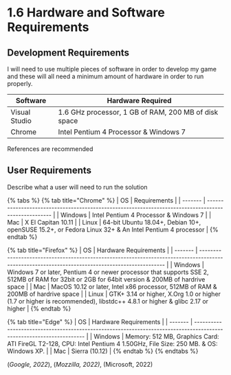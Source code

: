 # 1.6 Hardware and Software Requirements

## Development Requirements

I will need to use multiple pieces of software in order to develop my game and these will all need a minimum amount of hardware in order to run properly.

| Software      | Hardware Required                                    |
| ------------- | ---------------------------------------------------- |
| Visual Studio | 1.6 GHz processor, 1 GB of RAM, 200 MB of disk space |
| Chrome        | Intel Pentium 4 Processor & Windows 7                |

References are recommended

## User Requirements

Describe what a user will need to run the solution

{% tabs %}
{% tab title="Chrome" %}
| OS      | Requirements                                                                                         |
| ------- | ---------------------------------------------------------------------------------------------------- |
| Windows | Intel Pentium 4 Processor & Windows 7                                                                |
| Mac     | X El Capitan 10.11                                                                                   |
| Linux   | 64-bit Ubuntu 18.04+, Debian 10+, openSUSE 15.2+, or Fedora Linux 32+ & An Intel Pentium 4 processor |
{% endtab %}

{% tab title="Firefox" %}
| OS      | Hardware Requirements                                                                                                                           |
| ------- | ----------------------------------------------------------------------------------------------------------------------------------------------- |
| Windows | Windows 7 or later, Pentium 4 or newer processor that supports SSE 2, 512MB of RAM for 32bit or 2GB for 64bit version & 200MB of hardrive space |
| Mac     | MacOS 10.12 or later, Intel x86 processor, 512MB of RAM & 200MB of hardrive space                                                               |
| Linux   | GTK+ 3.14 or higher, X.Org 1.0 or higher (1.7 or higher is recommended), libstdc++ 4.8.1 or higher & glibc 2.17 or higher                       |
{% endtab %}

{% tab title="Edge" %}
| OS      | Hardware Requirements                                                                                                |
| ------- | -------------------------------------------------------------------------------------------------------------------- |
| Windows | Memory: 512 MB, Graphics Card: ATI FireGL T2-128, CPU: Intel Pentium 4 1.50GHz, File Size: 250 MB. & OS: Windows XP. |
| Mac     | Sierra (10.12)                                                                                                       |
{% endtab %}
{% endtabs %}

(_Google, 2022_), (_Mozzilla, 2022)_, (Microsoft, 2022)
